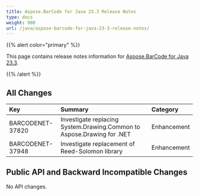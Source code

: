 ```yaml
---
title: Aspose.BarCode for Java 23.3 Release Notes
type: docs
weight: 980
url: /java/aspose-barcode-for-java-23-3-release-notes/
---
```


{{% alert color="primary" %}}

This page contains release notes information for [Aspose.BarCode for Java 23.3](https://downloads.aspose.com/barcode/java/new-releases/aspose.barcode-for-java-23.3/).

{{% /alert %}}
## **All Changes**

|**Key**|**Summary**|**Category**|
| :- | :- | :- |
|BARCODENET-37820|Investigate replacing System.Drawing.Common to Aspose.Drawing for .NET|Enhancement|
|BARCODENET-37948|Investigate replacement of Reed-Solomon library|Enhancement|

## **Public API and Backward Incompatible Changes**
No API changes.